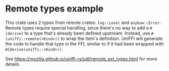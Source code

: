 # Remote types example

This crate uses 2 types from remote crates: `log::Level` and `anyhow::Error`.
Remote types require special handling, since there's no way to add a `#[derive]` to a type that's
already been defined upstream.  Instead, use `#[uniffi::remote(<Kind>)]` to wrap the item's
definition.  UniFFI will generate the code to handle that type in the FFI, similar to if it had been
wrapped with `#[derive(uniffi::<Kind>)]`.

See https://mozilla.github.io/uniffi-rs/udl/remote_ext_types.html for more details.
